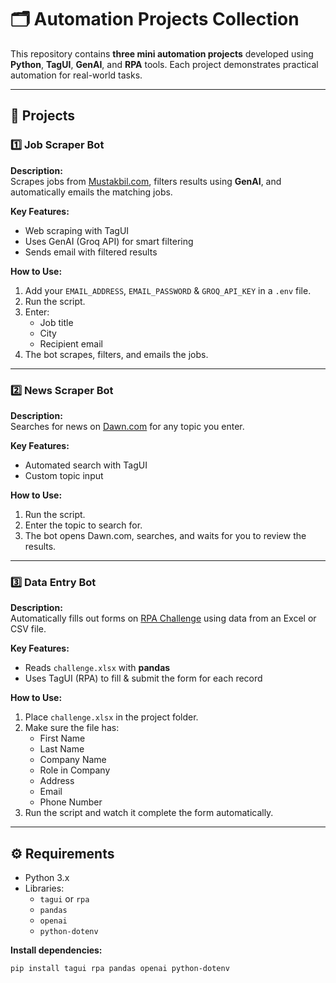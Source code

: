 # 🗂️ Automation Projects Collection

This repository contains **three mini automation projects** developed using **Python**, **TagUI**, **GenAI**, and **RPA** tools. Each project demonstrates practical automation for real-world tasks.

---

## 📌 Projects

### 1️⃣ Job Scraper Bot

**Description:**  
Scrapes jobs from [Mustakbil.com](https://www.mustakbil.com), filters results using **GenAI**, and automatically emails the matching jobs.

**Key Features:**  
- Web scraping with TagUI  
- Uses GenAI (Groq API) for smart filtering  
- Sends email with filtered results

**How to Use:**  
1. Add your `EMAIL_ADDRESS`, `EMAIL_PASSWORD` & `GROQ_API_KEY` in a `.env` file.
2. Run the script.
3. Enter:
   - Job title
   - City
   - Recipient email
4. The bot scrapes, filters, and emails the jobs.

---

### 2️⃣ News Scraper Bot

**Description:**  
Searches for news on [Dawn.com](https://www.dawn.com) for any topic you enter.

**Key Features:**  
- Automated search with TagUI  
- Custom topic input

**How to Use:**  
1. Run the script.  
2. Enter the topic to search for.  
3. The bot opens Dawn.com, searches, and waits for you to review the results.

---

### 3️⃣ Data Entry Bot

**Description:**  
Automatically fills out forms on [RPA Challenge](http://www.rpachallenge.com) using data from an Excel or CSV file.

**Key Features:**  
- Reads `challenge.xlsx` with **pandas**  
- Uses TagUI (RPA) to fill & submit the form for each record

**How to Use:**  
1. Place `challenge.xlsx` in the project folder.
2. Make sure the file has:
   - First Name
   - Last Name
   - Company Name
   - Role in Company
   - Address
   - Email
   - Phone Number
3. Run the script and watch it complete the form automatically.

---

## ⚙️ Requirements

- Python 3.x
- Libraries:  
  - `tagui` or `rpa`  
  - `pandas`  
  - `openai`  
  - `python-dotenv`

**Install dependencies:**  
```bash
pip install tagui rpa pandas openai python-dotenv

